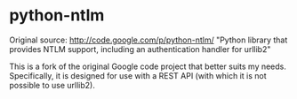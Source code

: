 python-ntlm
===========

Original source: http://code.google.com/p/python-ntlm/
"Python library that provides NTLM support, including an authentication
handler for urllib2"

This is a fork of the original Google code project that better suits my
needs. Specifically, it is designed for use with a REST API (with which
it is not possible to use urllib2).
